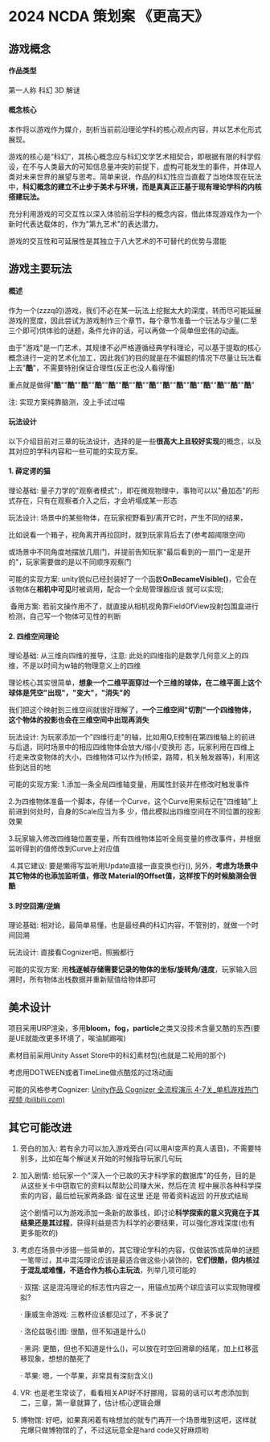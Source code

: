 # 2024 NCDA 策划案 《更高天》

## 游戏概念

#### 作品类型

第一人称 科幻 3D 解谜

#### 概念核心

本作将以游戏作为媒介，剖析当前前沿理论学科的核心观点内容，并以艺术化形式展现。

游戏的核心是“科幻”，其核心概念应与科幻文学艺术相契合，即根据有限的科学假设，在不与人类最大的可知信息量冲突的前提下，虚构可能发生的事件，并体现人类对未来世界的展望与思考。简单来说，作品的科幻性应当直截了当地体现在玩法中，**科幻概念的建立不止步于美术与环境，而是真真正正基于现有理论学科的内核搭建玩法。**

充分利用游戏的可交互性以深入体验前沿学科的概念内容，借此体现游戏作为一个新时代表达载体的，作为"第九艺术"的表达潜力。

游戏的交互性和可延展性是其独立于八大艺术的不可替代的优势与潜能

## 游戏主要玩法

#### 概述

作为一个(zzzq的)游戏，我们不必在某一玩法上挖掘太大的深度，转而尽可能延展游戏的宽度，因此尝试为游戏制作三个章节，每个章节准备一个玩法与少量(二至三个即可)供体验的谜题，条件允许的话，可以再做一个简单但宏伟的动画。

由于"游戏"是一门艺术，其规律不必严格遵循经典学科理论，可以基于提取的核心概念进行一定的艺术化加工，因此我们的目的就是在不偏题的情况下尽量让玩法看上去"**酷**"，不需要特别保证合理性(反正也没人看得懂)

重点就是做得"**酷**""**酷**""**酷**""**酷**""**酷**""**酷**""**酷**""**酷**""**酷**""**酷**""**酷**""**酷**""**酷**""**酷**""**酷**"

注: 实现方案纯靠脑测，没上手试过喵

#### 玩法设计

以下介绍目前对三章的玩法设计，选择的是一些**很高大上且较好实现**的概念，以及其对应的学科内容和一些可能的实现方案。

#### 1. 薛定谔的猫

理论基础: 量子力学的"观察者模式":，即在微观物理中，事物可以以"叠加态"的形式存在，只有在观察者介入之后，才会坍塌成某一形态

玩法设计: 场景中的某些物体，在玩家视野看到/离开它时，产生不同的结果，

​		  比如说看一个箱子，视角离开再拉回时，就到玩家背后去了(参考超阈限空间)

​		  或场景中不同角度地摆放几扇门，并提前告知玩家"最后看到的一扇门一定是开的"，玩家需要做的是以不同顺序观察门

可能的实现方案: unity貌似已经封装好了一个函数**OnBecameVisible()**，它会在该物体在**相机中可见**时被调用，配合一个全局管理器应该			     就可以实现;

​			     备用方案: 若前文操作用不了，就直接从相机视角靠FieldOfView投射包围盒进行检测，自己写一个物体可见性的判断



#### 2. 四维空间理论

理论基础: 从三维向四维的推导，注意: 此处的四维指的是数学几何意义上的四维，不是以时间为w轴的物理意义上的四维

​		 理论核心其实很简单，**想象一个二维平面穿过一个三维的球体，在二维平面上这个球体是凭空"出现"，"变大"，"消失"的**

​		 我们把这个映射到三维空间就很好理解了，**一个三维空间"切割"一个四维物体，这个物体的投影也会在三维空间中出现再消失**

玩法设计: 为玩家添加一个"四维行走"的轴，比如用Q,E控制在第四维轴上的前进与后退，同时场景中的相应四维物体会放大/缩小/变换形		 态，玩家利用在四维上行走来改变物体的大小，四维物体可以作为(桥梁，路障，机关触发器等)，利用这些到达目的地

可能的实现方案: 1.添加一条全局四维轴变量，用属性封装并在修改时触发事件

​			     2.为四维物体准备一个脚本，存储一个Curve，这个Curve用来标记在"四维轴"上前进到何处时，自身的Scale应当为多			     少，借此模拟出四维空间在不同位置的投影效果

​			     3.玩家输入修改四维轴位置变量，所有四维物体监听全局变量的修改事件，并根据监听得到的值修改到Curve上对应值

​			     4.其它建议: 要是懒得写监听用Update直接一直变换也行(), 另外，**考虑为场景中其它物体的也添加监听值，修改						  Material的Offset值，这样按下的时候脑测会很酷**



#### 3.时空回溯/逆熵

理论基础: 相对论，最简单易懂，也是最经典的科幻内容，不管别的，就做一个时间回溯

玩法设计: 直接看Cognizer吧，照搬都行

可能的实现方案: 用**栈逐帧存储需要记录的物体的坐标/旋转角/速度**，玩家输入回溯时，所有物体出栈数据并重新赋值给物体即可



## 美术设计

项目采用URP渲染，多用**bloom，fog，particle**之类又没技术含量又酷的东西(要是UE就能改更多环境了，唉油腻踢唉)

素材目前采用Unity Asset Store中的科幻素材包(也就是二轮用的那个)

考虑用DOTWEEN或者TimeLine做点酷炫的过场动画

可能的风格参考Cognizer: [Unity作品 Cognizer 全流程演示 4-7关_单机游戏热门视频 (bilibili.com)](https://www.bilibili.com/video/BV1614y157LC/?spm_id_from=333.999.0.0)



## 其它可能改进

1. 旁白的加入: 若有余力可以加入游戏旁白(可以用AI变声的真人语音)，不需要特别多，比如在每个解谜关开始的时候指导玩家几句玩

2. 加入剧情: 给玩家一个"深入一个已故的天才科学家的数据库"的任务，目的是从这些关卡中窃取它的资料以帮助公司赚大米，然后在流            程中展示各种科学探索的内容，最后给玩家两条路: 留在这里 还是 带着资料返回 的开放式结局

   这个剧情可以为游戏添加一条新的故事线，即讨论**科学探索的意义究竟在于其结果还是其过程**，获得利益是否为科学的必要结果，可以强化游戏深度(也有更多能吹的)

3. 考虑在场景中涉猎一些简单的，其它理论学科的内容，仅做装饰或简单的谜题一笔带过，其中混沌理论应该是最适合做这些小装饰的，**它们很酷，但内核过于混乱或难懂，不适合作为核心主玩法**，列举几项可能的

   · 双摆: 这是混沌理论的标志性内容之一，用锚点加两个球应该可以实现物理模拟?

   · 康威生命游戏: 三教杯应该都见过了，不多说了

   · 洛伦兹吸引图: 很酷，但不知道是什么()

   · 黑洞: 更酷，但也不知道是什么()，可以放在时空回溯章的结尾，加上红移蓝移现象，想想的酷死了

   · 苹果: 嗯，一个苹果，非常具有深刻含义()

4. VR: 也是老生常谈了，看看相关API好不好挪用，容易的话可以考虑添加到二，三章，第一章就算了，估计核心逻辑会爆

5. 博物馆: 好吧，如果真闲着有啥想加的就专门再开一个场景堆到这吧，这样就完爆只做博物馆的了，不过这玩意全是hard code又好麻烦哟



